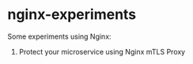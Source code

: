 # nginx-experiments
Some experiments using Nginx:
1. Protect your microservice using Nginx mTLS Proxy
